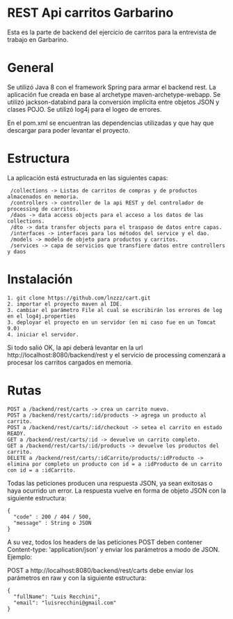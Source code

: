 # REST Api carritos Garbarino

Esta es la parte de backend del ejercicio de carritos para la entrevista de trabajo en Garbarino.

# General

Se utilizó Java 8 con el framework Spring para armar el backend rest. 
La aplicación fue creada en base al archetype maven-archetype-webapp.
Se utilizó jackson-databind para la conversión implícita entre objetos JSON y clases POJO.
Se utilizó log4j para el logeo de errores.

En el pom.xml se encuentran las dependencias utilizadas y que hay que descargar para poder levantar el proyecto.

# Estructura

La aplicación está estructurada en las siguientes capas:
 ```
  /collections -> Listas de carritos de compras y de productos almacenados en memoria.
  /controllers -> controller de la api REST y del controlador de processing de carritos.
  /daos -> data access objects para el acceso a los datos de las collections.
  /dto -> data transfer objects para el traspaso de datos entre capas.
  /interfaces -> interfaces para los métodos del service y el dao.
  /models -> modelo de objeto para productos y carritos. 
  /services -> capa de servicios que transfiere datos entre controllers y daos
  ```
 
# Instalación

 ```
 1. git clone https://github.com/lnzzz/cart.git
 2. importar el proyecto maven al IDE.
 3. cambiar el parámetro File al cual se escribirán los errores de log en el log4j.properties
 3. deployar el proyecto en un servidor (en mi caso fue en un Tomcat 9.0)
 4. iniciar el servidor.
 ```
 
 Si todo salió OK, la api deberá levantar en la url http://localhost:8080/backend/rest y el servicio de processing comenzará a procesar los carritos cargados en memoria.

  
  
  # Rutas
  
  ```
  POST a /backend/rest/carts -> crea un carrito nuevo.
  POST a /backend/rest/carts/:id/products -> agrega un producto al carrito.
  POST a /backend/rest/carts/:id/checkout -> setea el carrito en estado READY.
  GET a /backend/rest/carts/:id -> devuelve un carrito completo.
  GET a /backend/rest/carts/:id/products -> devuelve los productos del carrito.
  DELETE a /backend/rest/carts/:idCarrito/products/:idProducto -> elimina por completo un producto con id = a :idProducto de un carrito con id = a :idCarrito.
  ```

  Todas las peticiones producen una respuesta JSON, ya sean exitosas o haya ocurrido un error.
  La respuesta vuelve en forma de objeto JSON con la siguiente estructura:
  
  ``` 
  {
	"code" : 200 / 404 / 500,
	"message" : String o JSON
  }
  ```
  
  A su vez, todos los headers de las peticiones POST deben contener Content-type: 'application/json' y enviar los parámetros a modo de JSON.
  Ejemplo:
  
  
  POST a http://localhost:8080/backend/rest/carts
  debe enviar los parámetros en raw y con la siguiente estructura:
  ```
  {
	"fullName": "Luis Recchini",
	"email": "luisrecchini@gmail.com"
  }
  ```
